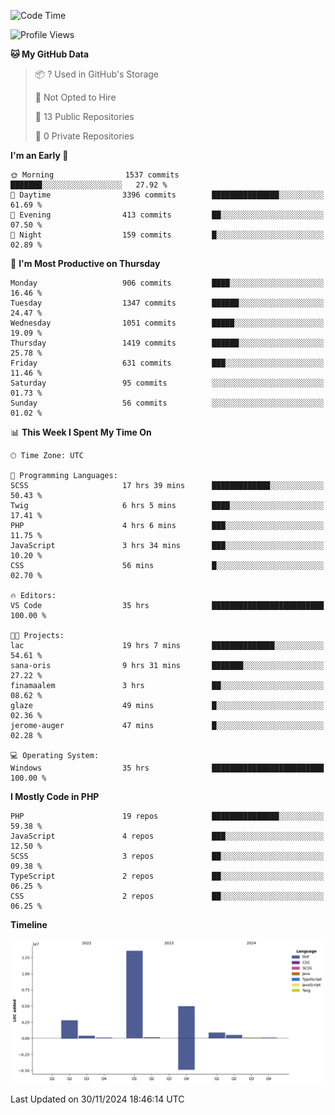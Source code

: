 <!--START_SECTION:waka-->
![Code Time](http://img.shields.io/badge/Code%20Time-2%2C095%20hrs%2043%20mins-blue)

![Profile Views](http://img.shields.io/badge/Profile%20Views-1-blue)

**🐱 My GitHub Data** 

> 📦 ? Used in GitHub's Storage 
 > 
> 🚫 Not Opted to Hire
 > 
> 📜 13 Public Repositories 
 > 
> 🔑 0 Private Repositories 
 > 
**I'm an Early 🐤** 

```text
🌞 Morning                1537 commits        ███████░░░░░░░░░░░░░░░░░░   27.92 % 
🌆 Daytime                3396 commits        ███████████████░░░░░░░░░░   61.69 % 
🌃 Evening                413 commits         ██░░░░░░░░░░░░░░░░░░░░░░░   07.50 % 
🌙 Night                  159 commits         █░░░░░░░░░░░░░░░░░░░░░░░░   02.89 % 
```
📅 **I'm Most Productive on Thursday** 

```text
Monday                   906 commits         ████░░░░░░░░░░░░░░░░░░░░░   16.46 % 
Tuesday                  1347 commits        ██████░░░░░░░░░░░░░░░░░░░   24.47 % 
Wednesday                1051 commits        █████░░░░░░░░░░░░░░░░░░░░   19.09 % 
Thursday                 1419 commits        ██████░░░░░░░░░░░░░░░░░░░   25.78 % 
Friday                   631 commits         ███░░░░░░░░░░░░░░░░░░░░░░   11.46 % 
Saturday                 95 commits          ░░░░░░░░░░░░░░░░░░░░░░░░░   01.73 % 
Sunday                   56 commits          ░░░░░░░░░░░░░░░░░░░░░░░░░   01.02 % 
```


📊 **This Week I Spent My Time On** 

```text
🕑︎ Time Zone: UTC

💬 Programming Languages: 
SCSS                     17 hrs 39 mins      █████████████░░░░░░░░░░░░   50.43 % 
Twig                     6 hrs 5 mins        ████░░░░░░░░░░░░░░░░░░░░░   17.41 % 
PHP                      4 hrs 6 mins        ███░░░░░░░░░░░░░░░░░░░░░░   11.75 % 
JavaScript               3 hrs 34 mins       ███░░░░░░░░░░░░░░░░░░░░░░   10.20 % 
CSS                      56 mins             █░░░░░░░░░░░░░░░░░░░░░░░░   02.70 % 

🔥 Editors: 
VS Code                  35 hrs              █████████████████████████   100.00 % 

🐱‍💻 Projects: 
lac                      19 hrs 7 mins       ██████████████░░░░░░░░░░░   54.61 % 
sana-oris                9 hrs 31 mins       ███████░░░░░░░░░░░░░░░░░░   27.22 % 
finamaalem               3 hrs               ██░░░░░░░░░░░░░░░░░░░░░░░   08.62 % 
glaze                    49 mins             █░░░░░░░░░░░░░░░░░░░░░░░░   02.36 % 
jerome-auger             47 mins             █░░░░░░░░░░░░░░░░░░░░░░░░   02.28 % 

💻 Operating System: 
Windows                  35 hrs              █████████████████████████   100.00 % 
```

**I Mostly Code in PHP** 

```text
PHP                      19 repos            ███████████████░░░░░░░░░░   59.38 % 
JavaScript               4 repos             ███░░░░░░░░░░░░░░░░░░░░░░   12.50 % 
SCSS                     3 repos             ██░░░░░░░░░░░░░░░░░░░░░░░   09.38 % 
TypeScript               2 repos             ██░░░░░░░░░░░░░░░░░░░░░░░   06.25 % 
CSS                      2 repos             ██░░░░░░░░░░░░░░░░░░░░░░░   06.25 % 
```



**Timeline**

![Lines of Code chart](https://raw.githubusercontent.com/tahar-elgunaoui/tahar-elgunaoui/main/assets/bar_graph.png)


 Last Updated on 30/11/2024 18:46:14 UTC
<!--END_SECTION:waka-->
